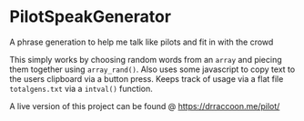 # PilotSpeakGenerator
A phrase generation to help me talk like pilots and fit in with the crowd

This simply works by choosing random words from an `array` and piecing them together using `array_rand()`. Also uses some javascript to copy text to the users clipboard via a button press. Keeps track of usage via a flat file `totalgens.txt` via  a `intval()` function.

A live version of this project can be found @ https://drraccoon.me/pilot/
